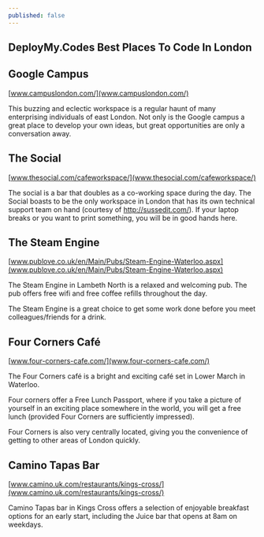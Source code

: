 ```yaml
---
published: false
---
```


## DeployMy.Codes Best Places To Code In London

## Google Campus
[www.campuslondon.com/](www.campuslondon.com/)

This buzzing and eclectic workspace is a regular haunt of many enterprising individuals of east London.  Not only is the Google campus a great place to develop your own ideas, but great opportunities are only a conversation away.


## The Social
[www.thesocial.com/cafeworkspace/](www.thesocial.com/cafeworkspace/)

The social is a bar that doubles as a co-working space during the day.  The Social boasts to be the only workspace in London that has its own technical support team on hand (courtesy of http://sussedit.com/).  If your laptop breaks or you want to print something, you will be in good hands here.


## The Steam Engine
[www.publove.co.uk/en/Main/Pubs/Steam-Engine-Waterloo.aspx](www.publove.co.uk/en/Main/Pubs/Steam-Engine-Waterloo.aspx)

The Steam Engine in Lambeth North is a relaxed and welcoming pub.  The pub offers free wifi and free coffee refills throughout the day.

The Steam Engine is a great choice to get some work done before you meet colleagues/friends for a drink.


## Four Corners Café
[www.four-corners-cafe.com/](www.four-corners-cafe.com/)

The Four Corners café is a bright and exciting café set in Lower March in Waterloo.

Four corners offer a Free Lunch Passport, where if you take a picture of yourself in an exciting place somewhere in the world, you will get a free lunch (provided Four Corners are sufficiently impressed).  

Four Corners is also very centrally located, giving you the convenience of getting to other areas of London quickly.


## Camino Tapas Bar
[www.camino.uk.com/restaurants/kings-cross/](www.camino.uk.com/restaurants/kings-cross/)

Camino Tapas bar in Kings Cross offers a selection of enjoyable breakfast options for an early start, including the Juice bar that opens at 8am on weekdays.

